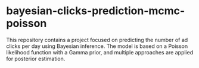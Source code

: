 # bayesian-clicks-prediction-mcmc-poisson
This repository contains a project focused on predicting the number of ad clicks per day using Bayesian inference. The model is based on a Poisson likelihood function with a Gamma prior, and multiple approaches are applied for posterior estimation.
